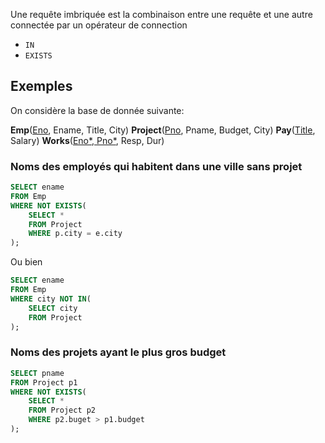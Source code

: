 Une requête imbriquée est la combinaison entre une requête et une autre connectée par un opérateur de connection
- `IN`
- `EXISTS`
## Exemples

On considère la base de donnée suivante:

**Emp**(<u>Eno</u>, Ename, Title, City)
**Project**(<u>Pno</u>, Pname, Budget, City)
**Pay**(<u>Title</u>, Salary)
**Works**(<u>Eno*, Pno*</u>, Resp, Dur)

### Noms des employés qui habitent dans une ville sans projet
```sql
SELECT ename
FROM Emp
WHERE NOT EXISTS(
	SELECT * 
	FROM Project
	WHERE p.city = e.city
);
```

Ou bien
```sql
SELECT ename
FROM Emp
WHERE city NOT IN(
	SELECT city 
	FROM Project
);
```

### Noms des projets ayant le plus gros budget
```sql
SELECT pname
FROM Project p1
WHERE NOT EXISTS(
	SELECT *
	FROM Project p2
	WHERE p2.buget > p1.budget
);
```